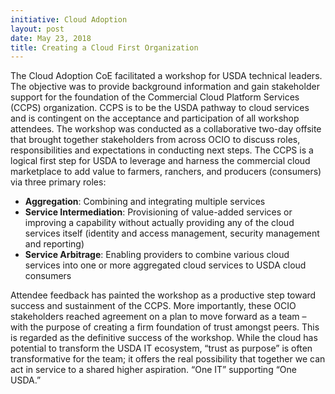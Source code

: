 ```yaml
---
initiative: Cloud Adoption
layout: post
date: May 23, 2018
title: Creating a Cloud First Organization
---
```


The Cloud Adoption CoE facilitated a workshop for USDA technical leaders.  The objective was to provide background information and gain stakeholder support for the foundation of the Commercial Cloud Platform Services (CCPS) organization.  CCPS is to be the USDA pathway to cloud services and is contingent on the acceptance and participation of all workshop attendees. The workshop was conducted as a collaborative two-day offsite that brought together stakeholders from across OCIO to discuss roles, responsibilities and expectations in conducting next steps.  The CCPS is a logical first step for USDA to leverage and harness the commercial cloud marketplace to add value to farmers, ranchers, and producers (consumers) via three primary roles:


- **Aggregation**: Combining and integrating multiple services
- **Service Intermediation**: Provisioning of value-added services or improving a capability without actually providing any of the cloud services itself (identity and access management, security management and reporting)
- **Service Arbitrage**: Enabling providers to combine various cloud services into one or more aggregated cloud services to USDA cloud consumers

Attendee feedback has painted the workshop as a productive step toward success and sustainment of the CCPS. More importantly, these OCIO stakeholders reached agreement on a plan to move forward as a team – with the purpose of creating a firm foundation of trust amongst peers. This is regarded as the definitive success of the workshop. While the cloud has potential to transform the USDA IT ecosystem, “trust as purpose” is often transformative for the team; it offers the real possibility that together we can act in service to a shared higher aspiration. “One IT” supporting “One USDA.”